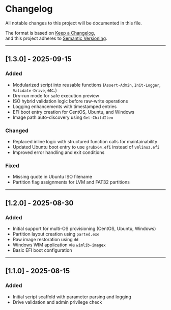 # Changelog

All notable changes to this project will be documented in this file.

The format is based on [Keep a Changelog](https://keepachangelog.com/en/1.0.0/),  
and this project adheres to [Semantic Versioning](https://semver.org/spec/v2.0.0.html).

---

## [1.3.0] - 2025-09-15
### Added
- Modularized script into reusable functions (`Assert-Admin`, `Init-Logger`, `Validate-Drive`, etc.)
- Dry-run mode for safe execution preview
- ISO hybrid validation logic before raw-write operations
- Logging enhancements with timestamped entries
- EFI boot entry creation for CentOS, Ubuntu, and Windows
- Image path auto-discovery using `Get-ChildItem`

### Changed
- Replaced inline logic with structured function calls for maintainability
- Updated Ubuntu boot entry to use `grubx64.efi` instead of `vmlinuz.efi`
- Improved error handling and exit conditions

### Fixed
- Missing quote in Ubuntu ISO filename
- Partition flag assignments for LVM and FAT32 partitions

---

## [1.2.0] - 2025-08-30
### Added
- Initial support for multi-OS provisioning (CentOS, Ubuntu, Windows)
- Partition layout creation using `parted.exe`
- Raw image restoration using `dd`
- Windows WIM application via `wimlib-imagex`
- Basic EFI boot configuration

---

## [1.1.0] - 2025-08-15
### Added
- Initial script scaffold with parameter parsing and logging
- Drive validation and admin privilege check